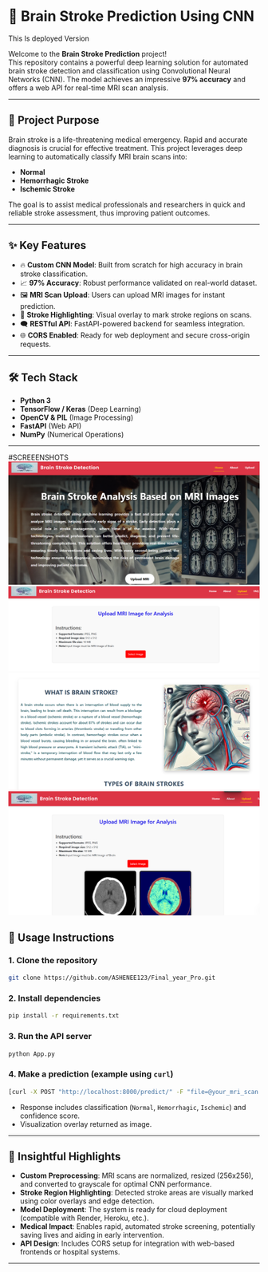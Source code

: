# 🧠 Brain Stroke Prediction Using CNN
This Is deployed Version 

Welcome to the **Brain Stroke Prediction** project!  
This repository contains a powerful deep learning solution for automated brain stroke detection and classification using Convolutional Neural Networks (CNN). The model achieves an impressive **97% accuracy** and offers a web API for real-time MRI scan analysis.

---

## 🚩 Project Purpose

Brain stroke is a life-threatening medical emergency. Rapid and accurate diagnosis is crucial for effective treatment. This project leverages deep learning to automatically classify MRI brain scans into:
- **Normal**
- **Hemorrhagic Stroke**
- **Ischemic Stroke**

The goal is to assist medical professionals and researchers in quick and reliable stroke assessment, thus improving patient outcomes.

---

## ✨ Key Features

- 🔥 **Custom CNN Model**: Built from scratch for high accuracy in brain stroke classification.
- 📈 **97% Accuracy**: Robust performance validated on real-world dataset.
- 🖼️ **MRI Scan Upload**: Users can upload MRI images for instant prediction.
- 🎨 **Stroke Highlighting**: Visual overlay to mark stroke regions on scans.
- 🗨️ **RESTful API**: FastAPI-powered backend for seamless integration.
- 🌐 **CORS Enabled**: Ready for web deployment and secure cross-origin requests.

---

## 🛠️ Tech Stack

- **Python 3**
- **TensorFlow / Keras** (Deep Learning)
- **OpenCV & PIL** (Image Processing)
- **FastAPI** (Web API)
- **NumPy** (Numerical Operations)

---

#SCREEENSHOTS
![imagealt](https://github.com/ASHENEE123/Final_year_Pro/blob/a9246c0ed7b21e11aebe0cc303946815322020c3/Screenshot%202025-08-29%20133517.png)
![imagealt](https://github.com/ASHENEE123/Final_year_Pro/blob/a9246c0ed7b21e11aebe0cc303946815322020c3/Screenshot%202025-08-29%20133542.png)
![imagealt](https://github.com/ASHENEE123/Final_year_Pro/blob/a9246c0ed7b21e11aebe0cc303946815322020c3/Screenshot%202025-08-29%20133634.png)
![imagealt](https://github.com/ASHENEE123/Final_year_Pro/blob/ae81cb82f0f5db59cd77c1e38833160aefe5767a/Screenshot%202025-04-18%20182401.png)

## 🚀 Usage Instructions

### 1. Clone the repository
```bash
git clone https://github.com/ASHENEE123/Final_year_Pro.git
```

### 2. Install dependencies
```bash
pip install -r requirements.txt
```

### 3. Run the API server
```bash
python App.py
```

### 4. Make a prediction (example using `curl`)
```bash
[curl -X POST "http://localhost:8000/predict/" -F "file=@your_mri_scan.png"] LOCALHost
```
- Response includes classification (`Normal`, `Hemorrhagic`, `Ischemic`) and confidence score.
- Visualization overlay returned as image.

---




## 🧩 Insightful Highlights

- **Custom Preprocessing**: MRI scans are normalized, resized (256x256), and converted to grayscale for optimal CNN performance.
- **Stroke Region Highlighting**: Detected stroke areas are visually marked using color overlays and edge detection.
- **Model Deployment**: The system is ready for cloud deployment (compatible with Render, Heroku, etc.).
- **Medical Impact**: Enables rapid, automated stroke screening, potentially saving lives and aiding in early intervention.
- **API Design**: Includes CORS setup for integration with web-based frontends or hospital systems.

---




